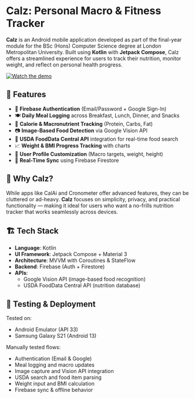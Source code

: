 # Calz: Personal Macro & Fitness Tracker

**Calz** is an Android mobile application developed as part of the final-year module for the BSc (Hons) Computer Science degree at London Metropolitan University. Built using **Kotlin** with **Jetpack Compose**, Calz offers a streamlined experience for users to track their nutrition, monitor weight, and reflect on personal health progress.

[![Watch the demo](https://img.youtube.com/vi/RamcF7L_bzg/0.jpg)](https://www.youtube.com/watch?v=RamcF7L_bzg)

## 📱 Features

- 🔐 **Firebase Authentication** (Email/Password + Google Sign-In)
- 🍽️ **Daily Meal Logging** across Breakfast, Lunch, Dinner, and Snacks
- 🔢 **Calorie & Macronutrient Tracking** (Protein, Carbs, Fat)
- 📷 **Image-Based Food Detection** via Google Vision API
- 🔎 **USDA FoodData Central API** integration for real-time food search
- 📈 **Weight & BMI Progress Tracking** with charts
- 🧑 **User Profile Customization** (Macro targets, weight, height)
- 🔄 **Real-Time Sync** using Firebase Firestore

## 🧠 Why Calz?

While apps like CalAi and Cronometer offer advanced features, they can be cluttered or ad-heavy. **Calz** focuses on simplicity, privacy, and practical functionality — making it ideal for users who want a no-frills nutrition tracker that works seamlessly across devices.

## 🏗️ Tech Stack

- **Language**: Kotlin
- **UI Framework**: Jetpack Compose + Material 3
- **Architecture**: MVVM with Coroutines & StateFlow
- **Backend**: Firebase (Auth + Firestore)
- **APIs**:
  - Google Vision API (image-based food recognition)
  - USDA FoodData Central API (nutrition database)


## 🧪 Testing & Deployment

Tested on:
- Android Emulator (API 33)
- Samsung Galaxy S21 (Android 13)

Manually tested flows:
- Authentication (Email & Google)
- Meal logging and macro updates
- Image capture and Vision API integration
- USDA search and food item parsing
- Weight input and BMI calculation
- Firebase sync & offline behavior
